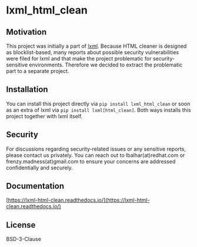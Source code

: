 # lxml_html_clean

## Motivation

This project was initially a part of [lxml](https://github.com/lxml/lxml). Because HTML cleaner is designed as blocklist-based, many reports about possible security vulnerabilities were filed for lxml and that make the project problematic for security-sensitive environments. Therefore we decided to extract the problematic part to a separate project.

## Installation

You can install this project directly via `pip install lxml_html_clean` or soon as an extra of lxml
via `pip install lxml[html_clean]`. Both ways installs this project together with lxml itself.

## Security

For discussions regarding security-related issues or any sensitive reports, please contact us privately.
You can reach out to lbalhar(at)redhat.com or frenzy.madness(at)gmail.com to ensure your concerns
are addressed confidentially and securely.

## Documentation

[https://lxml-html-clean.readthedocs.io/](https://lxml-html-clean.readthedocs.io/)

## License

BSD-3-Clause
